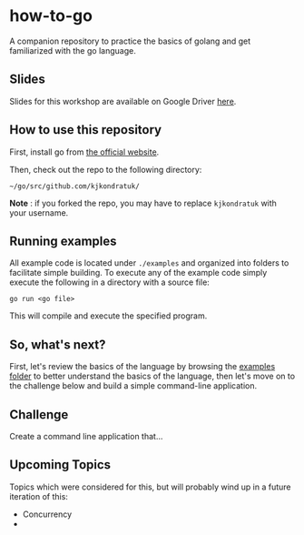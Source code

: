 # how-to-go
A companion repository to practice the basics of golang and get familiarized with the go language.

## Slides

Slides for this workshop are available on Google Driver [here](https://docs.google.com/presentation/d/1CZf_PU0QUsokGeG1LApA2PQcDt8zIrkGZTHvHvpHH1g/edit?usp=sharing).

## How to use this repository

First, install go from [the official website](https://go.dev/dl/).

Then, check out the repo to the following directory:
```text
~/go/src/github.com/kjkondratuk/
```

**Note** : if you forked the repo, you may have to replace `kjkondratuk` with your username.

## Running examples

All example code is located under `./examples` and organized into folders to facilitate simple building.
To execute any of the example code simply execute the following in a directory with a source file:
```text
go run <go file>
```
This will compile and execute the specified program.

## So, what's next?

First, let's review the basics of the language by browsing the [examples folder](./examples) to better
understand the basics of the language, then let's move on to the challenge below and build
a simple command-line application.

## Challenge

Create a command line application that...

## Upcoming Topics

Topics which were considered for this, but will probably wind up in a future iteration of this:
* Concurrency
* 